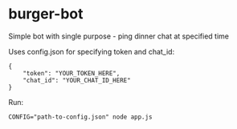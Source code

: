 # burger-bot
Simple bot with single purpose - ping dinner chat at specified time

Uses config.json for specifying token and chat_id:
```
{
    "token": "YOUR_TOKEN_HERE",
    "chat_id": "YOUR_CHAT_ID_HERE"
}
```

Run:
```
CONFIG="path-to-config.json" node app.js
```
